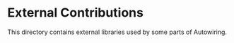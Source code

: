 External Contributions
======================

This directory contains external libraries used by some parts of Autowiring.
